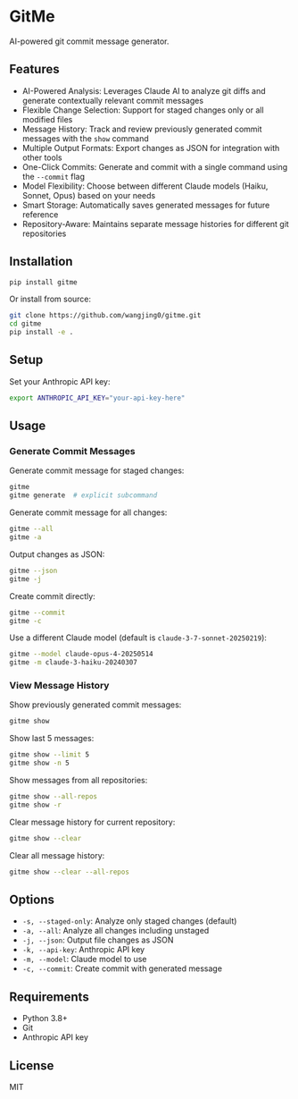 # GitMe

AI-powered git commit message generator.

## Features

- AI-Powered Analysis: Leverages Claude AI to analyze git diffs and generate contextually relevant commit messages
- Flexible Change Selection: Support for staged changes only or all modified files
- Message History: Track and review previously generated commit messages with the `show` command
- Multiple Output Formats: Export changes as JSON for integration with other tools
- One-Click Commits: Generate and commit with a single command using the `--commit` flag
- Model Flexibility: Choose between different Claude models (Haiku, Sonnet, Opus) based on your needs
- Smart Storage: Automatically saves generated messages for future reference
- Repository-Aware: Maintains separate message histories for different git repositories

## Installation

```bash
pip install gitme
```

Or install from source:

```bash
git clone https://github.com/wangjing0/gitme.git
cd gitme
pip install -e .
```

## Setup

Set your Anthropic API key:

```bash
export ANTHROPIC_API_KEY="your-api-key-here"
```

## Usage

### Generate Commit Messages

Generate commit message for staged changes:
```bash
gitme
gitme generate  # explicit subcommand
```

Generate commit message for all changes:
```bash
gitme --all
gitme -a
```

Output changes as JSON:
```bash
gitme --json
gitme -j
```

Create commit directly:
```bash
gitme --commit
gitme -c
```

Use a different Claude model (default is `claude-3-7-sonnet-20250219`):
```bash
gitme --model claude-opus-4-20250514
gitme -m claude-3-haiku-20240307
```

### View Message History

Show previously generated commit messages:
```bash
gitme show
```

Show last 5 messages:
```bash
gitme show --limit 5
gitme show -n 5
```

Show messages from all repositories:
```bash
gitme show --all-repos
gitme show -r
```

Clear message history for current repository:
```bash
gitme show --clear
```

Clear all message history:
```bash
gitme show --clear --all-repos
```

## Options

- `-s, --staged-only`: Analyze only staged changes (default)
- `-a, --all`: Analyze all changes including unstaged
- `-j, --json`: Output file changes as JSON
- `-k, --api-key`: Anthropic API key
- `-m, --model`: Claude model to use
- `-c, --commit`: Create commit with generated message

## Requirements

- Python 3.8+
- Git
- Anthropic API key

## License

MIT